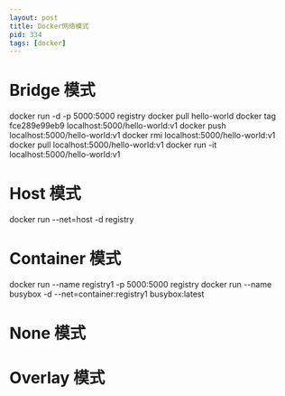 ```yaml
---
layout: post
title: Docker网络模式
pid: 334
tags: [docker]
---
```


# Bridge 模式

docker run -d -p 5000:5000 registry
docker pull hello-world
docker tag fce289e99eb9 localhost:5000/hello-world:v1
docker push localhost:5000/hello-world:v1
docker rmi localhost:5000/hello-world:v1
docker pull localhost:5000/hello-world:v1
docker run -it localhost:5000/hello-world:v1

# Host 模式

docker run --net=host -d registry

# Container 模式

docker run --name registry1 -p 5000:5000 registry
docker run --name busybox -d --net=container:registry1 busybox:latest

# None 模式

# Overlay 模式

